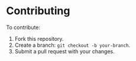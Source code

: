 # Contributing
To contribute:
1. Fork this repository.
2. Create a branch: `git checkout -b your-branch`.
3. Submit a pull request with your changes.
